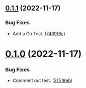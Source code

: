 ## [0.1.1](https://github.com/polinchw/go-microservice/compare/v0.1.0...v0.1.1) (2022-11-17)


### Bug Fixes

* Add a Go Test. ([7439f6c](https://github.com/polinchw/go-microservice/commit/7439f6c3c375935b6c6130b700496a0347d568bb))



# [0.1.0](https://github.com/polinchw/go-microservice/compare/31518eb2ad77bccdb572a4da3e897bb001615c1d...v0.1.0) (2022-11-17)


### Bug Fixes

* Comment out test. ([31518eb](https://github.com/polinchw/go-microservice/commit/31518eb2ad77bccdb572a4da3e897bb001615c1d))



